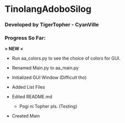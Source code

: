 # TinolangAdoboSilog
### Developed by TigerTopher - CyanVille

### Progress So Far: 
**> NEW <**
* Run aa_colors.py to see the choice of colors for GUI.
* Renamed Main.py to aa_main.py
* Initialized GUI Window (Difficult tho)

* Added List Files
* Edited README.md
	* Pogi ni Topher pls. (Testing)
* Created Main
